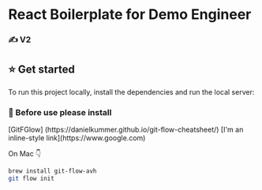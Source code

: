 # React Boilerplate for Demo Engineer 
<h3 style="font-family='Helvetica'; font-size=15px; font-weight=bold; color=grey;">✍️ V2</h3>

<h2 style="font-family='Helvetica'; font-size=15px; font-weight=bold; color=grey;">⭐️ Get started</h2>

To run this project locally, install the dependencies and run the local server:

<h3 style="font-family='Helvetica'; font-size=15px; font-weight=bold; color=grey;">👊 Before use please install</h3>
[GitFGlow] (https://danielkummer.github.io/git-flow-cheatsheet/)
[I'm an inline-style link](https://www.google.com)

On Mac 👇
```sh
brew install git-flow-avh
git flow init
```



